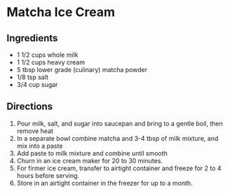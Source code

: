 # Matcha Ice Cream

## Ingredients
* 1 1/2 cups whole milk
* 1 1/2 cups heavy cream
* 5 tbsp lower grade (culinary) matcha powder
* 1/8 tsp salt
* 3/4 cup sugar

## Directions
1. Pour milk, salt, and sugar into saucepan and bring to a gentle boil, then remove heat
1. In a separate bowl combine matcha and 3-4 tbsp of milk mixture, and mix into a paste
1. Add paste to milk mixture and combine until smooth
1. Churn in an ice cream maker for 20 to 30 minutes.
1. For firmer ice cream, transfer to airtight container and freeze for 2 to 4 hours before serving.
1. Store in an airtight container in the freezer for up to a month.
